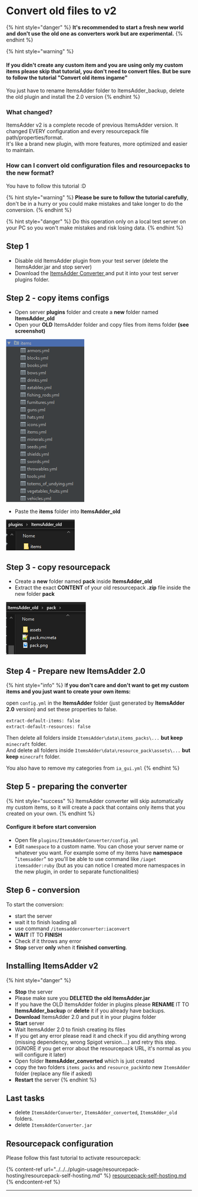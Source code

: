 # Convert old files to v2

{% hint style="danger" %}
**It's recommended to start a fresh new world and don't use the old one as converters work but are experimental.**
{% endhint %}

{% hint style="warning" %}
#### If you didn't create any custom item and you are using only my custom items please skip that tutorial, you don't need to convert files. But be sure to follow the tutorial "Convert old items ingame"

You just have to rename ItemsAdder folder to ItemsAdder\_backup, delete the old plugin and install the 2.0 version
{% endhint %}

### What changed?

ItemsAdder v2 is a complete recode of previous ItemsAdder version. It changed EVERY configuration and every resourcepack file path/properties/format.\
It's like a brand new plugin, with more features, more optimized and easier to maintain.

### How can I convert old configuration files and resourcepacks to the new format?

You have to follow this tutorial :D

{% hint style="warning" %}
**Please be sure to follow the tutorial carefully**, don't be in a hurry or you could make mistakes and take longer to do the conversion.
{% endhint %}

{% hint style="danger" %}
Do this operation only on a local test server on your PC so you won't make mistakes and risk losing data.
{% endhint %}

## Step 1

* Disable old ItemsAdder plugin from your test server (delete the ItemsAdder.jar and stop server)
* Download the [ItemsAdder Converter ](https://www.spigotmc.org/resources/itemsadder-converter.75952/)and put it into your test server plugins folder.

## Step 2 - copy items configs

* Open server **plugins** folder and create a **new** folder named **ItemsAdder\_old**
* Open your **OLD** ItemsAdder folder and copy files from items folder **(see screenshot)**

![](<../../../.gitbook/assets/image (1) (1) (1) (1) (1) (1) (1) (1) (1) (1) (1).png>)

* Paste the **items** folder into **ItemsAdder\_old**

![](<../../../.gitbook/assets/image (4) (1) (1) (1) (1) (1).png>)

## Step 3 - copy resourcepack

* Create a **new** folder named **pack** inside **ItemsAdder\_old**
* Extract the exact **CONTENT** of your old resourcepack **.zip** file inside the new folder **pack**

![](<../../../.gitbook/assets/image (2) (1) (1) (1) (1) (1) (1) (1).png>)

## Step 4 - Prepare new ItemsAdder 2.0

{% hint style="info" %}
I**f you don't care and don't want to get my custom items and you just want to create your own items:**

open `config.yml` in the **ItemsAdder** folder (just generated by **ItemsAdder 2.0** version) and set these properties to false.

```
extract-default-items: false
extract-default-resources: false
```

Then delete all folders inside `ItemsAdder\data\items_packs\...` **but keep** `minecraft` folder.\
And delete all folders inside `ItemsAdder\data\resource_pack\assets\...` **but keep** `minecraft` folder.

You also have to remove my categories from `ia_gui.yml`
{% endhint %}

## Step 5 - preparing the converter

{% hint style="success" %}
ItemsAdder converter will skip automatically my custom items, so it will create a pack that contains only items that you created on your own.
{% endhint %}

#### Configure it before start conversion

* Open file `plugins/ItemsAdderConverter/config.yml`
* Edit `namespace` to a custom name. You can chose your server name or whatever you want. For example some of my items have **namespace** "`itemsadder`" so you'll be able to use command like `/iaget itemsadder:ruby` (but as you can notice I created more namespaces in the new plugin, in order to separate functionalities)

## Step 6 - conversion

To start the conversion:

* start the server
* wait it to finish loading all
* use command `/itemsadderconverter:iaconvert`
* **WAIT** IT TO **FINISH**
* Check if it throws any error
* **Stop** server **only** when it **finished converting**.

## Installing ItemsAdder v2

{% hint style="danger" %}
* **Stop** the server
* Please make sure you **DELETED the old ItemsAdder.jar**
* If you have the OLD ItemsAdder folder in plugins please **RENAME** IT TO **ItemsAdder\_backup** or **delete** it if you already have backups.
* **Download** ItemsAdder 2.0 and put it in your plugins folder
* **Start** server
* Wait ItemsAdder 2.0 to finish creating its files
* If you get any error please read it and check if you did anything wrong (missing dependency, wrong Spigot version....) and retry this step.
* (IGNORE if you get error about the resourcepack URL, it's normal as you will configure it later)
* Open folder **ItemsAdder\_converted** which is just created
* copy the two folders `items_packs` and `resource_pack`into new `ItemsAdder` folder (replace any file if asked)
* **Restart** the server
{% endhint %}

## Last tasks

* delete `ItemsAdderConverter`, `ItemsAdder_converted`, `ItemsAdder_old` folders.
* delete `ItemsAdderConverter.jar`

## Resourcepack configuration

Please follow this fast tutorial to activate resourcepack:

{% content-ref url="../../../plugin-usage/resourcepack-hosting/resourcepack-self-hosting.md" %}
[resourcepack-self-hosting.md](../../../plugin-usage/resourcepack-hosting/resourcepack-self-hosting.md)
{% endcontent-ref %}

***
